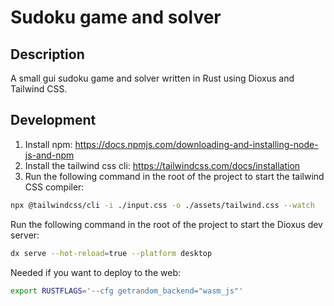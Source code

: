 # Sudoku game and solver
## Description
A small gui sudoku game and solver written in Rust using Dioxus and Tailwind CSS.

## Development

1. Install npm: https://docs.npmjs.com/downloading-and-installing-node-js-and-npm
2. Install the tailwind css cli: https://tailwindcss.com/docs/installation
3. Run the following command in the root of the project to start the tailwind CSS compiler:

```bash
npx @tailwindcss/cli -i ./input.css -o ./assets/tailwind.css --watch
```

Run the following command in the root of the project to start the Dioxus dev server:

```bash
dx serve --hot-reload=true --platform desktop
```

Needed if you want to deploy to the web:

```bash
export RUSTFLAGS='--cfg getrandom_backend="wasm_js"'
```